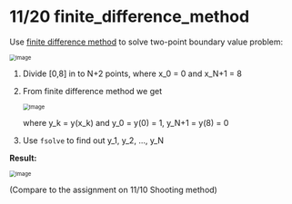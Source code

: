 # 11/20 finite_difference_method

Use [finite difference method](https://hackmd.io/@teshenglin/ms_poisson) to solve two-point boundary value problem:

<img src="https://imgur.com/xdpXUCv.jpg" alt="Image" style="zoom:67%;" />

1. Divide [0,8] in to N+2 points, where x_0 = 0 and x_N+1 = 8

2. From finite difference method we get

   <img src="https://imgur.com/nwSTsNq.jpg" alt="Image" style="zoom:67%;" />

   where y_k = y(x_k) and y_0 = y(0) = 1, y_N+1 = y(8) = 0

3. Use `fsolve` to find out y_1, y_2, ..., y_N

**Result:**

<img src="https://imgur.com/Zn9fwa7.jpg" alt="Image" style="zoom:67%;" />

(Compare to the assignment on 11/10 Shooting method)
